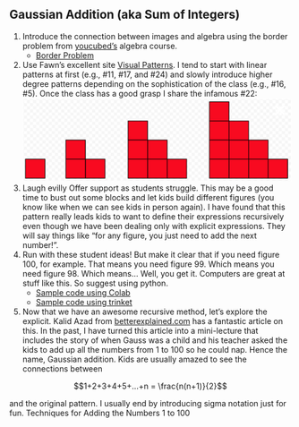 ## Gaussian Addition (aka Sum of Integers)

1. Introduce the connection between images and algebra using the border problem from [youcubed’s](https://www.youcubed.org/algebra/) algebra course.
    - [Border Problem](https://www.youcubed.org/wp-content/uploads/2018/09/Border-Problem-final-copy.pdf)
2. Use Fawn’s excellent site [Visual Patterns](https://www.visualpatterns.org). I tend to start with linear patterns at first (e.g., #11, #17, and #24) and slowly introduce higher degree patterns depending on the sophistication of the class (e.g., #16, #5). Once the class has a good grasp I share the infamous #22:  
![](pattern22.png)
3. Laugh evilly Offer support as students struggle. This may be a good time to bust out some blocks and let kids build different figures (you know like when we can see kids in person again). I have found that this pattern really leads kids to want to define their expressions recursively even though we have been dealing only with explicit expressions. They will say things like “for any figure, you just need to add the next number!”. 
4. Run with these student ideas! But make it clear that if you need figure 100, for example. That means you need figure 99. Which means you need figure 98. Which means… Well, you get it. Computers are great at stuff like this. So suggest using python.
    - [Sample code using Colab](https://colab.research.google.com/drive/1zTEoLdDxaCJG3Dhj9Qn7EGxE4WPKqRkW?usp=sharing)
    - [Sample code using trinket](https://trinket.io/python/564712f6a5)
5. Now that we have an awesome recursive method, let’s explore the explicit. Kalid Azad from [betterexplained.com](https://betterexplained.com/) has a fantastic article on this. In the past, I have turned this article into a mini-lecture that includes the story of when Gauss was a child and his teacher asked the kids to add up all the numbers from 1 to 100 so he could nap. Hence the name, Gaussian addition. Kids are usually amazed to see the connections between 

```math
1+2+3+4+5+…+n = \frac{n(n+1)}{2}
``` 
and the original pattern. I usually end by introducing sigma notation just for fun. 
Techniques for Adding the Numbers 1 to 100


